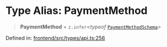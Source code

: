 # Type Alias: PaymentMethod

> **PaymentMethod** = `z.infer`\<*typeof* [`PaymentMethodSchema`](../variables/PaymentMethodSchema.md)\>

Defined in: [frontend/src/types/api.ts:256](https://github.com/lsendel/sass/blob/ca8b2b87627589617e0de57047e1f50d53e78078/frontend/src/types/api.ts#L256)
